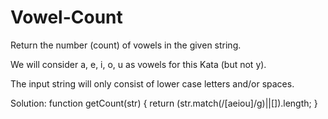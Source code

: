 # Vowel-Count

Return the number (count) of vowels in the given string.

We will consider a, e, i, o, u as vowels for this Kata (but not y).

The input string will only consist of lower case letters and/or spaces.

Solution: 
function getCount(str) {
  return (str.match(/[aeiou]/g)||[]).length;
}
